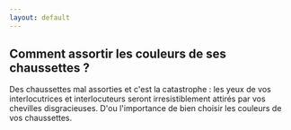 ```yaml
---
layout: default
---
```


## Comment assortir les couleurs de ses chaussettes ?

Des chaussettes mal assorties et c'est la catastrophe : les yeux de vos
interlocutrices et interlocuteurs seront irresistiblement attirés par vos
chevilles disgracieuses. D'ou l'importance de bien choisir les couleurs de vos
chaussettes.


